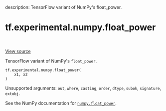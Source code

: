 description: TensorFlow variant of NumPy's float_power.

<div itemscope itemtype="http://developers.google.com/ReferenceObject">
<meta itemprop="name" content="tf.experimental.numpy.float_power" />
<meta itemprop="path" content="Stable" />
</div>

# tf.experimental.numpy.float_power

<!-- Insert buttons and diff -->

<table class="tfo-notebook-buttons tfo-api nocontent" align="left">

</table>

<a target="_blank" class="external" href="/code/stable/tensorflow/python/ops/numpy_ops/np_math_ops.py">View source</a>



TensorFlow variant of NumPy's `float_power`.

<pre class="devsite-click-to-copy prettyprint lang-py tfo-signature-link">
<code>tf.experimental.numpy.float_power(
    x1, x2
)
</code></pre>



<!-- Placeholder for "Used in" -->

Unsupported arguments: `out`, `where`, `casting`, `order`, `dtype`, `subok`, `signature`, `extobj`.

See the NumPy documentation for [`numpy.float_power`](https://numpy.org/doc/1.16/reference/generated/numpy.float_power.html).